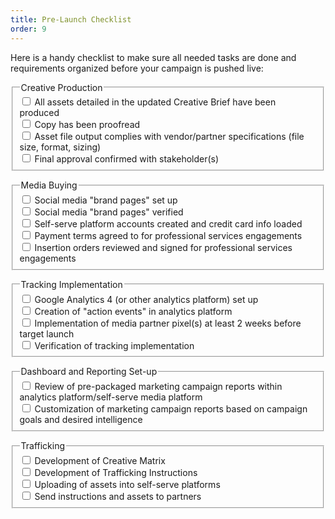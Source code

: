 ```yaml
---
title: Pre-Launch Checklist
order: 9
---
```


Here is a handy checklist to make sure all needed tasks are done and requirements organized before your campaign is pushed live:

<div class="width-full padding-top-2">
    <form class="usa-form-large">
        <fieldset class="usa-fieldset">
            <legend class="usa-legend text-bold">Creative Production</legend>
            <div class="usa-checkbox">
                <input class="usa-checkbox__input" id="creative-production-assets" type="checkbox">
                <label class="usa-checkbox__label" for="creative-production-assets">All assets detailed in the updated Creative Brief have been produced</label>
            </div>
            <div class="usa-checkbox">
                <input class="usa-checkbox__input" id="creative-production-copy" type="checkbox">
                <label class="usa-checkbox__label" for="creative-production-copy">Copy has been proofread</label>
            </div>
            <div class="usa-checkbox">
                <input class="usa-checkbox__input" id="creative-production-file" type="checkbox">
                <label class="usa-checkbox__label" for="creative-production-file">Asset file output complies with vendor/partner specifications (file size, format, sizing)</label>
            </div>
            <div class="usa-checkbox">
                <input class="usa-checkbox__input" id="creative-production-final" type="checkbox">
                <label class="usa-checkbox__label" for="creative-production-final">Final approval confirmed with stakeholder(s)</label>
            </div>
        </fieldset>
    </form>
</div>
<div class="width-full padding-top-2">
    <form class="usa-form-large">
        <fieldset class="usa-fieldset">
            <legend class="usa-legend text-bold">Media Buying</legend>
            <div class="usa-checkbox">
                <input class="usa-checkbox__input" id="media-buying-set-up" type="checkbox">
                <label class="usa-checkbox__label" for="media-buying-set-up">Social media "brand pages" set up</label>
            </div>
            <div class="usa-checkbox">
                <input class="usa-checkbox__input" id="media-buying-verified" type="checkbox">
                <label class="usa-checkbox__label" for="media-buying-verified">Social media "brand pages" verified</label>
            </div>
            <div class="usa-checkbox">
                <input class="usa-checkbox__input" id="media-buying-self-serve" type="checkbox">
                <label class="usa-checkbox__label" for="media-buying-self-serve">Self-serve platform accounts created and credit card info loaded</label>
            </div>
            <div class="usa-checkbox">
                <input class="usa-checkbox__input" id="media-buying-payment" type="checkbox">
                <label class="usa-checkbox__label" for="media-buying-payment">Payment terms agreed to for professional services engagements</label>
            </div>
            <div class="usa-checkbox">
                <input class="usa-checkbox__input" id="media-buying-signed" type="checkbox">
                <label class="usa-checkbox__label" for="media-buying-signed">Insertion orders reviewed and signed for professional services engagements</label>
            </div>
        </fieldset>
    </form>
</div>
<div class="width-full padding-top-2">
    <form class="usa-form-large">
        <fieldset class="usa-fieldset">
            <legend class="usa-legend text-bold">Tracking Implementation</legend>
            <div class="usa-checkbox">
                <input class="usa-checkbox__input" id="tracking-implementation-ga4" type="checkbox">
                <label class="usa-checkbox__label" for="tracking-implementation-ga4">Google Analytics 4 (or other analytics platform) set up</label>
            </div>
            <div class="usa-checkbox">
                <input class="usa-checkbox__input" id="tracking-implementation-action-events" type="checkbox">
                <label class="usa-checkbox__label" for="tracking-implementation-action-events">Creation of "action events" in analytics platform</label>
            </div>
            <div class="usa-checkbox">
                <input class="usa-checkbox__input" id="tracking-implementation-partner" type="checkbox">
                <label class="usa-checkbox__label" for="tracking-implementation-partner">Implementation of media partner pixel(s) at least 2 weeks before target launch</label>
            </div>
            <div class="usa-checkbox">
                <input class="usa-checkbox__input" id="tracking-implementation-verification" type="checkbox">
                <label class="usa-checkbox__label" for="tracking-implementation-verification">Verification of tracking implementation</label>
            </div>
        </fieldset>
    </form>
</div>
<div class="width-full padding-top-2">
    <form class="usa-form-large">
        <fieldset class="usa-fieldset">
            <legend class="usa-legend text-bold">Dashboard and Reporting Set-up</legend>
            <div class="usa-checkbox">
                <input class="usa-checkbox__input" id="dashboard-reporting-review" type="checkbox">
                <label class="usa-checkbox__label" for="dashboard-reporting-review">Review of pre-packaged marketing campaign reports within analytics platform/self-serve media platform</label>
            </div>
            <div class="usa-checkbox">
                <input class="usa-checkbox__input" id="dashboard-reporting-customization" type="checkbox">
                <label class="usa-checkbox__label" for="dashboard-reporting-customization">Customization of marketing campaign reports based on campaign goals and desired intelligence</label>
            </div>
        </fieldset>
    </form>
</div>
<div class="width-full padding-top-2">
    <form class="usa-form-large">
        <fieldset class="usa-fieldset">
            <legend class="usa-legend text-bold">Trafficking</legend>
            <div class="usa-checkbox">
                <input class="usa-checkbox__input" id="trafficking-creative-matrix" type="checkbox">
                <label class="usa-checkbox__label" for="trafficking-creative-matrix">Development of Creative Matrix</label>
            </div>
            <div class="usa-checkbox">
                <input class="usa-checkbox__input" id="trafficking-instructions" type="checkbox">
                <label class="usa-checkbox__label" for="trafficking-instructions">Development of Trafficking Instructions</label>
            </div>
            <div class="usa-checkbox">
                <input class="usa-checkbox__input" id="trafficking-assets-upload" type="checkbox">
                <label class="usa-checkbox__label" for="trafficking-assets-upload">Uploading of assets into self-serve platforms</label>
            </div>
            <div class="usa-checkbox">
                <input class="usa-checkbox__input" id="trafficking-assets-instructions" type="checkbox">
                <label class="usa-checkbox__label" for="trafficking-assets-instructions">Send instructions and assets to partners</label>
            </div>
        </fieldset>
    </form>
</div>
